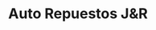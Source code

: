 ---
title: "Auto Repuestos J&R"
url: /sonzacate/auto-repuestos-jundr/
shop: piezas de automóviles
---